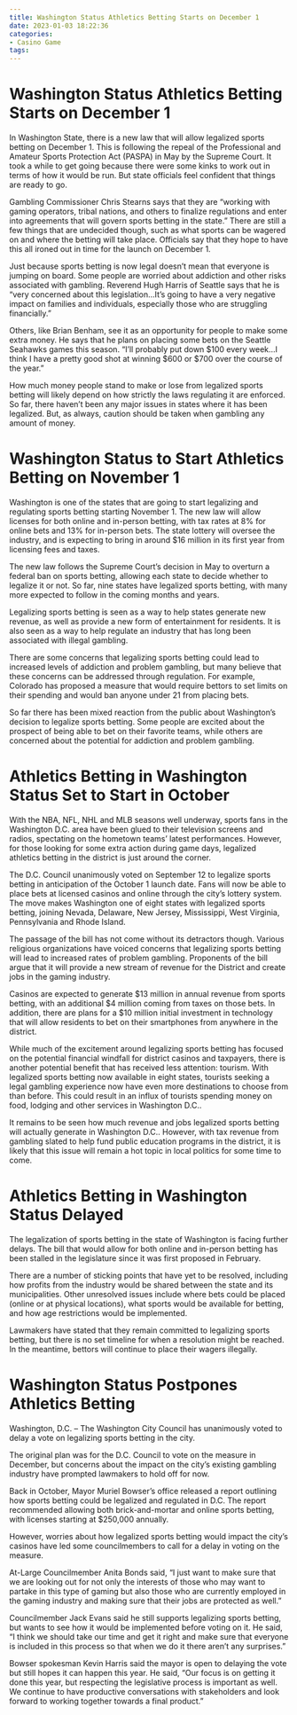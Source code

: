 ```yaml
---
title: Washington Status Athletics Betting Starts on December 1
date: 2023-01-03 18:22:36
categories:
- Casino Game
tags:
---
```



#  Washington Status Athletics Betting Starts on December 1

In Washington State, there is a new law that will allow legalized sports betting on December 1. This is following the repeal of the Professional and Amateur Sports Protection Act (PASPA) in May by the Supreme Court. It took a while to get going because there were some kinks to work out in terms of how it would be run. But state officials feel confident that things are ready to go.

Gambling Commissioner Chris Stearns says that they are “working with gaming operators, tribal nations, and others to finalize regulations and enter into agreements that will govern sports betting in the state.” There are still a few things that are undecided though, such as what sports can be wagered on and where the betting will take place. Officials say that they hope to have this all ironed out in time for the launch on December 1.

Just because sports betting is now legal doesn’t mean that everyone is jumping on board. Some people are worried about addiction and other risks associated with gambling. Reverend Hugh Harris of Seattle says that he is “very concerned about this legislation…It’s going to have a very negative impact on families and individuals, especially those who are struggling financially.”

Others, like Brian Benham, see it as an opportunity for people to make some extra money. He says that he plans on placing some bets on the Seattle Seahawks games this season. “I’ll probably put down $100 every week…I think I have a pretty good shot at winning $600 or $700 over the course of the year.”

How much money people stand to make or lose from legalized sports betting will likely depend on how strictly the laws regulating it are enforced. So far, there haven’t been any major issues in states where it has been legalized. But, as always, caution should be taken when gambling any amount of money.

#  Washington Status to Start Athletics Betting on November 1

Washington is one of the states that are going to start legalizing and regulating sports betting starting November 1. The new law will allow licenses for both online and in-person betting, with tax rates at 8% for online bets and 13% for in-person bets. The state lottery will oversee the industry, and is expecting to bring in around $16 million in its first year from licensing fees and taxes.

The new law follows the Supreme Court’s decision in May to overturn a federal ban on sports betting, allowing each state to decide whether to legalize it or not. So far, nine states have legalized sports betting, with many more expected to follow in the coming months and years.

Legalizing sports betting is seen as a way to help states generate new revenue, as well as provide a new form of entertainment for residents. It is also seen as a way to help regulate an industry that has long been associated with illegal gambling.

There are some concerns that legalizing sports betting could lead to increased levels of addiction and problem gambling, but many believe that these concerns can be addressed through regulation. For example, Colorado has proposed a measure that would require bettors to set limits on their spending and would ban anyone under 21 from placing bets.

So far there has been mixed reaction from the public about Washington’s decision to legalize sports betting. Some people are excited about the prospect of being able to bet on their favorite teams, while others are concerned about the potential for addiction and problem gambling.

#  Athletics Betting in Washington Status Set to Start in October

With the NBA, NFL, NHL and MLB seasons well underway, sports fans in the Washington D.C. area have been glued to their television screens and radios, spectating on the hometown teams’ latest performances. However, for those looking for some extra action during game days, legalized athletics betting in the district is just around the corner.

The D.C. Council unanimously voted on September 12 to legalize sports betting in anticipation of the October 1 launch date. Fans will now be able to place bets at licensed casinos and online through the city’s lottery system. The move makes Washington one of eight states with legalized sports betting, joining Nevada, Delaware, New Jersey, Mississippi, West Virginia, Pennsylvania and Rhode Island.

The passage of the bill has not come without its detractors though. Various religious organizations have voiced concerns that legalizing sports betting will lead to increased rates of problem gambling. Proponents of the bill argue that it will provide a new stream of revenue for the District and create jobs in the gaming industry.

Casinos are expected to generate $13 million in annual revenue from sports betting, with an additional $4 million coming from taxes on those bets. In addition, there are plans for a $10 million initial investment in technology that will allow residents to bet on their smartphones from anywhere in the district.

While much of the excitement around legalizing sports betting has focused on the potential financial windfall for district casinos and taxpayers, there is another potential benefit that has received less attention: tourism. With legalized sports betting now available in eight states, tourists seeking a legal gambling experience now have even more destinations to choose from than before. This could result in an influx of tourists spending money on food, lodging and other services in Washington D.C..

It remains to be seen how much revenue and jobs legalized sports betting will actually generate in Washington D.C.. However, with tax revenue from gambling slated to help fund public education programs in the district, it is likely that this issue will remain a hot topic in local politics for some time to come.

#  Athletics Betting in Washington Status Delayed

The legalization of sports betting in the state of Washington is facing further delays. The bill that would allow for both online and in-person betting has been stalled in the legislature since it was first proposed in February.

There are a number of sticking points that have yet to be resolved, including how profits from the industry would be shared between the state and its municipalities. Other unresolved issues include where bets could be placed (online or at physical locations), what sports would be available for betting, and how age restrictions would be implemented.

Lawmakers have stated that they remain committed to legalizing sports betting, but there is no set timeline for when a resolution might be reached. In the meantime, bettors will continue to place their wagers illegally.

#  Washington Status Postpones Athletics Betting

Washington, D.C. – The Washington City Council has unanimously voted to delay a vote on legalizing sports betting in the city.

The original plan was for the D.C. Council to vote on the measure in December, but concerns about the impact on the city’s existing gambling industry have prompted lawmakers to hold off for now.

Back in October, Mayor Muriel Bowser’s office released a report outlining how sports betting could be legalized and regulated in D.C. The report recommended allowing both brick-and-mortar and online sports betting, with licenses starting at $250,000 annually.

However, worries about how legalized sports betting would impact the city’s casinos have led some councilmembers to call for a delay in voting on the measure.

At-Large Councilmember Anita Bonds said, “I just want to make sure that we are looking out for not only the interests of those who may want to partake in this type of gaming but also those who are currently employed in the gaming industry and making sure that their jobs are protected as well.”

Councilmember Jack Evans said he still supports legalizing sports betting, but wants to see how it would be implemented before voting on it. He said, “I think we should take our time and get it right and make sure that everyone is included in this process so that when we do it there aren’t any surprises.”

Bowser spokesman Kevin Harris said the mayor is open to delaying the vote but still hopes it can happen this year. He said, “Our focus is on getting it done this year, but respecting the legislative process is important as well. We continue to have productive conversations with stakeholders and look forward to working together towards a final product.”